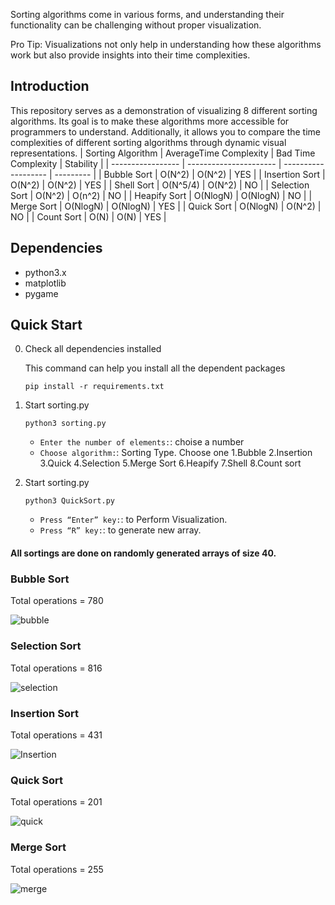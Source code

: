 Sorting algorithms come in various forms, and understanding their functionality can be challenging without proper visualization.

Pro Tip: Visualizations not only help in understanding how these algorithms work but also provide insights into their time complexities.

## Introduction
This repository serves as a demonstration of visualizing 8 different sorting algorithms. Its goal is to make these algorithms more accessible for programmers to understand. Additionally, it allows you to compare the time complexities of different sorting algorithms through dynamic visual representations.
| Sorting Algorithm | AverageTime Complexity | Bad Time Complexity | Stability |
| ----------------- | ---------------------- | ------------------- | --------- |
| Bubble Sort       | O(N^2)                 | O(N^2)              | YES       |
| Insertion Sort    | O(N^2)                 | O(N^2)              | YES       |
| Shell Sort        | O(N^5/4)               | O(N^2)              | NO        |
| Selection Sort    | O(N^2)                 | O(n^2)              | NO        |
| Heapify Sort      | O(NlogN)               | O(NlogN)            | NO        |
| Merge Sort        | O(NlogN)               | O(NlogN)            | YES       |
| Quick Sort        | O(NlogN)               | O(N^2)              | NO        |
| Count Sort        | O(N)                   | O(N)                | YES       |



## Dependencies

- python3.x
- matplotlib
- pygame

## Quick Start

0. Check all dependencies installed

      This command can help you install all the dependent packages

      `pip install -r requirements.txt`
      
2. Start sorting.py

   `python3 sorting.py`

   - `Enter the number of elements:`: choise a number
   - `Choose algorithm:`: Sorting Type. Choose one
	 1.Bubble 
	 2.Insertion 
	 3.Quick 
	 4.Selection 
	 5.Merge Sort 
	 6.Heapify 
	 7.Shell 
	 8.Count sort
	 
3. Start sorting.py

   `python3 QuickSort.py`

   - `Press “Enter” key:`: to Perform Visualization.
   - `Press “R” key:`: to generate new array.
      
#### All sortings are done on randomly generated arrays of size 40.

### Bubble Sort
Total operations = 780 

![bubble](https://media4.giphy.com/media/v1.Y2lkPTc5MGI3NjExMTdkeXQ5emZyZDJrMG5lMTIxZ3A2cTRtNzZnMXZrMGZ1YnJhOTJpOCZlcD12MV9pbnRlcm5hbF9naWZfYnlfaWQmY3Q9Zw/hIDzLYByAJYN3Dg91r/giphy.gif)

### Selection Sort
Total operations = 816

![selection](https://media1.giphy.com/media/v1.Y2lkPTc5MGI3NjExdWRvMzAxazZ5ZmdmdHA4a3dzYno3ZHpodG4zODQ3cTV0aTBlNHo0diZlcD12MV9pbnRlcm5hbF9naWZfYnlfaWQmY3Q9Zw/qp8h6e0H9OT1w7nGUF/giphy.gif)

### Insertion Sort
Total operations = 431

![Insertion](https://media0.giphy.com/media/v1.Y2lkPTc5MGI3NjExMnFrYzZuZWlrdDQ1d200dWhoamJydTBla2ZiOHVtMHBqNTBhZXk2NyZlcD12MV9pbnRlcm5hbF9naWZfYnlfaWQmY3Q9Zw/8HP1qtOgIoto54pCd8/giphy.gif)

### Quick Sort
Total operations = 201

![quick](https://media4.giphy.com/media/v1.Y2lkPTc5MGI3NjExNm9uamliMWVrcmh3NDY0NnN5cHhvbWp3OHl0dHZpY25oZGRhNTk4eSZlcD12MV9pbnRlcm5hbF9naWZfYnlfaWQmY3Q9Zw/UNHd00MHMzMSGZwJxh/giphy.gif)

### Merge Sort
Total operations = 255

![merge](https://media1.giphy.com/media/v1.Y2lkPTc5MGI3NjExN2hoY2xqejF4bXA1em5vcDNlMXR6cGh1c28wbmRhMXE0aG9qeGVtbiZlcD12MV9pbnRlcm5hbF9naWZfYnlfaWQmY3Q9Zw/l8GEkXg2eRUJcacfGD/giphy.webp)
